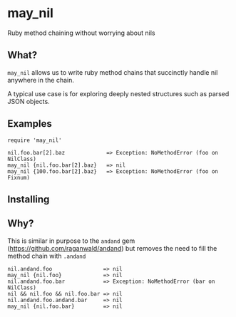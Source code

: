 # may_nil
Ruby method chaining without worrying about nils

## What?

`may_nil` allows us to write ruby method chains that succinctly handle nil anywhere in the chain.

A typical use case is for exploring deeply nested structures such as parsed JSON objects.

## Examples

    require 'may_nil'

    nil.foo.bar[2].baz             => Exception: NoMethodError (foo on NilClass)
    may_nil {nil.foo.bar[2].baz}   => nil
    may_nil {100.foo.bar[2].baz}   => Exception: NoMethodError (foo on Fixnum)

## Installing

  
    
## Why?

This is similar in purpose to the `andand` gem (https://github.com/raganwald/andand) but removes the need
to fill the method chain with `.andand`

    nil.andand.foo                => nil
    may_nil {nil.foo}             => nil
    nil.andand.foo.bar            => Exception: NoMethodError (bar on NilClass)
    nil && nil.foo && nil.foo.bar => nil
    nil.andand.foo.andand.bar     => nil
    may_nil {nil.foo.bar}         => nil
   
   
